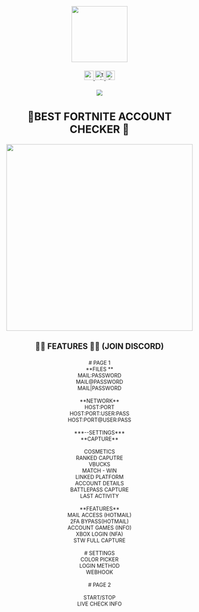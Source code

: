 <div align="center">
  <img height="150" src="https://media.giphy.com/media/v1.Y2lkPTc5MGI3NjExeWo2NmkzbXFtc2FjbjdsemFybWFudWMwdWZycGt0Y2NvczdweDRjZyZlcD12MV9naWZzX3NlYXJjaCZjdD1n/o0vwzuFwCGAFO/giphy.gif"  />
</div>

###

<div align="center">
  <a href="https://discord.gg/awKv8FNKnS" target="_blank">
    <img src="https://img.shields.io/static/v1?message=Youtube&logo=youtube&label=&color=FF0000&logoColor=white&labelColor=&style=for-the-badge" height="25" alt="youtube logo"  />
  </a>
  <a href="https://discord.gg/awKv8FNKnS" target="_blank">
    <img src="https://img.shields.io/static/v1?message=Twitter&logo=twitter&label=&color=1DA1F2&logoColor=white&labelColor=&style=for-the-badge" height="25" alt="twitter logo"  />
  </a>
  <a href="https://discord.gg/awKv8FNKnS" target="_blank">
    <img src="https://img.shields.io/static/v1?message=Discord&logo=discord&label=&color=7289DA&logoColor=white&labelColor=&style=for-the-badge" height="25" alt="discord logo"  />
  </a>
</div>

###

<div align="center">
  <img src="https://visitor-badge.laobi.icu/badge?page_id=DASDasddasdasdas.DASDasddasdasdas&right_color=bisque&left_text=VISITATORS"  />
</div>

###

<h1 align="center">👋BEST FORTNITE ACCOUNT CHECKER 👋</h1>

###

<div align="center">
  <img height="500" src="https://cdn.discordapp.com/attachments/1427388044650221598/1427388129513574542/1.PNG?ex=68fdd789&is=68fc8609&hm=b13390b8e868cc3e41ad9703dac67f309112cc98200baddb4b6efcdb97c52ce3&"  />
</div>

###

<h2 align="center">👩‍💻 FEATURES 👩‍💻 (JOIN DISCORD)</h2>

###

<p align="center"># PAGE 1<br>**FILES **<br>MAIL:PASSWORD<br>MAIL@PASSWORD<br>MAIL|PASSWORD<br><br>**NETWORK**<br>HOST:PORT<br>HOST:PORT:USER:PASS<br>HOST:PORT@USER:PASS<br><br>***--SETTINGS***<br>**CAPTURE**<br><br>COSMETICS<br>RANKED CAPUTRE<br>VBUCKS<br>MATCH - WIN<br>LINKED PLATFORM<br>ACCOUNT DETAILS<br>BATTLEPASS CAPTURE<br>LAST ACTIVITY<br><br>**FEATURES**<br>MAIL ACCESS (HOTMAIL)<br>2FA BYPASS(HOTMAIL)<br>ACCOUNT GAMES (INFO)<br>XBOX LOGIN (NFA)<br>STW FULL CAPTURE<br><br># SETTINGS<br>COLOR PICKER<br>LOGIN METHOD<br>WEBHOOK<br><br># PAGE 2<br><br>START/STOP<br>LIVE CHECK INFO</p>

###

<div align="left">
</div>

###
